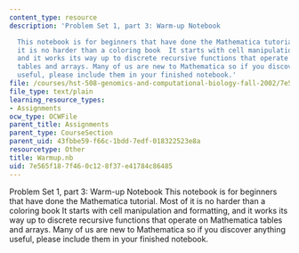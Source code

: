 ```yaml
---
content_type: resource
description: 'Problem Set 1, part 3: Warm-up Notebook

  This notebook is for beginners that have done the Mathematica tutorial. Most of
  it is no harder than a coloring book  It starts with cell manipulation and formatting,
  and it works its way up to discrete recursive functions that operate on Mathematica
  tables and arrays. Many of us are new to Mathematica so if you discover anything
  useful, please include them in your finished notebook.'
file: /courses/hst-508-genomics-and-computational-biology-fall-2002/7e565f187f460c128f37e41784c86485_Warmup.nb
file_type: text/plain
learning_resource_types:
- Assignments
ocw_type: OCWFile
parent_title: Assignments
parent_type: CourseSection
parent_uid: 43fbbe59-f66c-1bdd-7edf-018322523e8a
resourcetype: Other
title: Warmup.nb
uid: 7e565f18-7f46-0c12-8f37-e41784c86485
---
```

Problem Set 1, part 3: Warm-up Notebook
This notebook is for beginners that have done the Mathematica tutorial. Most of it is no harder than a coloring book  It starts with cell manipulation and formatting, and it works its way up to discrete recursive functions that operate on Mathematica tables and arrays. Many of us are new to Mathematica so if you discover anything useful, please include them in your finished notebook.

